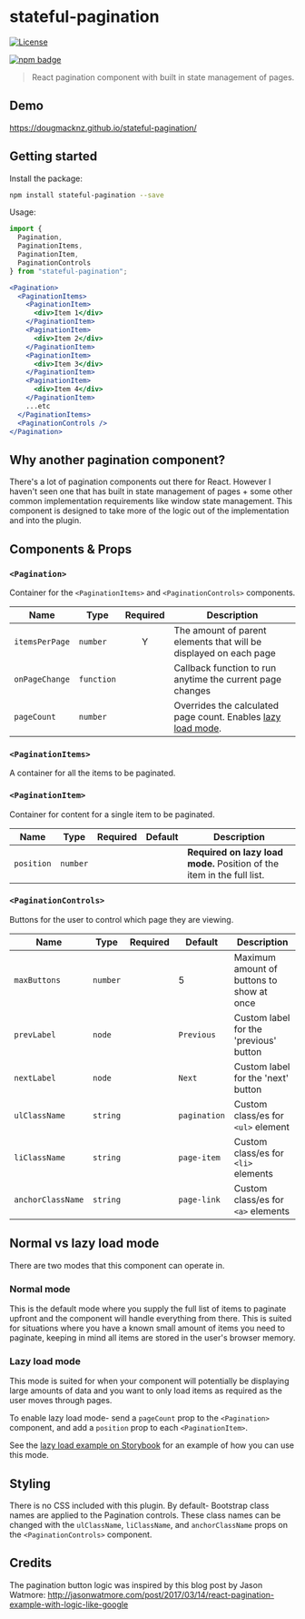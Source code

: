 # stateful-pagination

[![License][license-image]][license-url]

[![npm badge][npm-badge-png]][package-url]

> React pagination component with built in state management of pages.

## Demo

https://dougmacknz.github.io/stateful-pagination/

## Getting started

Install the package:

```bash
npm install stateful-pagination --save
```

Usage:

```jsx
import {
  Pagination,
  PaginationItems,
  PaginationItem,
  PaginationControls
} from "stateful-pagination";
```

```jsx
<Pagination>
  <PaginationItems>
    <PaginationItem>
      <div>Item 1</div>
    </PaginationItem>
    <PaginationItem>
      <div>Item 2</div>
    </PaginationItem>
    <PaginationItem>
      <div>Item 3</div>
    </PaginationItem>
    <PaginationItem>
      <div>Item 4</div>
    </PaginationItem>
    ...etc
  </PaginationItems>
  <PaginationControls />
</Pagination>
```

## Why another pagination component?

There's a lot of pagination components out there for React. However I haven't seen one that has built in state management of pages + some other common implementation requirements like window state management. This component is designed to take more of the logic out of the implementation and into the plugin.

## Components & Props

### `<Pagination>`

Container for the `<PaginationItems>` and `<PaginationControls>` components.

| Name           | Type       | Required | Description                                                                               |
| -------------- | ---------- | :------: | ----------------------------------------------------------------------------------------- |
| `itemsPerPage` | `number`   |    Y     | The amount of parent elements that will be displayed on each page                         |
| `onPageChange` | `function` |          | Callback function to run anytime the current page changes                                 |
| `pageCount`    | `number`   |          | Overrides the calculated page count. Enables [lazy load mode](#normal-vs-lazy-load-mode). |

### `<PaginationItems>`

A container for all the items to be paginated.

### `<PaginationItem>`

Container for content for a single item to be paginated.

| Name       | Type     | Required | Default | Description                                                            |
| ---------- | -------- | :------: | ------- | ---------------------------------------------------------------------- |
| `position` | `number` |          |         | **Required on lazy load mode.** Position of the item in the full list. |

### `<PaginationControls>`

Buttons for the user to control which page they are viewing.

| Name              | Type     | Required | Default      | Description                               |
| ----------------- | -------- | :------: | ------------ | ----------------------------------------- |
| `maxButtons`      | `number` |          | 5            | Maximum amount of buttons to show at once |
| `prevLabel`       | `node`   |          | `Previous`   | Custom label for the 'previous' button    |
| `nextLabel`       | `node`   |          | `Next`       | Custom label for the 'next' button        |
| `ulClassName`     | `string` |          | `pagination` | Custom class/es for `<ul>` element        |
| `liClassName`     | `string` |          | `page-item`  | Custom class/es for `<li>` elements       |
| `anchorClassName` | `string` |          | `page-link`  | Custom class/es for `<a>` elements        |

## Normal vs lazy load mode

There are two modes that this component can operate in.

### Normal mode

This is the default mode where you supply the full list of items to paginate upfront and the component will handle everything from there. This is suited for situations where you have a known small amount of items you need to paginate, keeping in mind all items are stored in the user's browser memory.

### Lazy load mode

This mode is suited for when your component will potentially be displaying large amounts of data and you want to only load items as required as the user moves through pages.

To enable lazy load mode- send a `pageCount` prop to the `<Pagination>` component, and add a `position` prop to each `<PaginationItem>`.

See the [lazy load example on Storybook](https://dougmacknz.github.io/stateful-pagination/?path=/story/pagination--lazy-load) for an example of how you can use this mode.

## Styling

There is no CSS included with this plugin. By default- Bootstrap class names are applied to the Pagination controls. These class names can be changed with the `ulClassName`, `liClassName`, and `anchorClassName` props on the `<PaginationControls>` component.

## Credits

The pagination button logic was inspired by this blog post by Jason Watmore:
http://jasonwatmore.com/post/2017/03/14/react-pagination-example-with-logic-like-google

[package-url]: https://npmjs.org/package/stateful-pagination
[npm-badge-png]: https://nodei.co/npm/stateful-pagination.png?downloads=true&stars=true
[license-image]: http://img.shields.io/npm/l/stateful-pagination.svg
[license-url]: LICENSE
